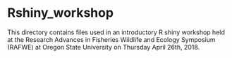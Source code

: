 # Rshiny_workshop
This directory contains files used in an introductory R shiny workshop held at the Research Advances in Fisheries Wildlife and Ecology Symposium (RAFWE) at  Oregon State University on Thursday April 26th, 2018.
